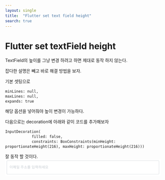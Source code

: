 ```yaml
---
layout: single
title:  "Flutter set text field height"
search: true 
---
```



# Flutter set textField height



TextField의 높이를 그냥 변경 하려고 하면 제대로 동작 하지 않는다.

잡다한 설명은 빼고 바로 해결 방법을 보자.

기본 셋팅으로

```
minLines: null,
maxLines: null,
expands: true 
```

해당 옵션을 넣어줘야 높이 변경이 가능하다.

다음으로는 decoration에 아래와 같이 코드를 추가해보자

```
InputDecoration(
            filled: false,
            constraints: BoxConstraints(minHeight: proportionateHeight(216), maxHeight: proportionateHeight(216)))
```



잘 동작 할 것이다.![](/assets/img/blog/2022-12-19_1.png)
